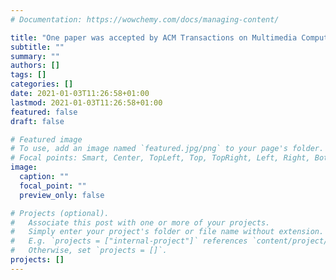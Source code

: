 ```yaml
---
# Documentation: https://wowchemy.com/docs/managing-content/

title: "One paper was accepted by ACM Transactions on Multimedia Computing Communications and Applications; One paper was accepted by IEEE Transactions on Cybernetics"
subtitle: ""
summary: ""
authors: []
tags: []
categories: []
date: 2021-01-03T11:26:58+01:00
lastmod: 2021-01-03T11:26:58+01:00
featured: false
draft: false

# Featured image
# To use, add an image named `featured.jpg/png` to your page's folder.
# Focal points: Smart, Center, TopLeft, Top, TopRight, Left, Right, BottomLeft, Bottom, BottomRight.
image:
  caption: ""
  focal_point: ""
  preview_only: false

# Projects (optional).
#   Associate this post with one or more of your projects.
#   Simply enter your project's folder or file name without extension.
#   E.g. `projects = ["internal-project"]` references `content/project/deep-learning/index.md`.
#   Otherwise, set `projects = []`.
projects: []
---
```

